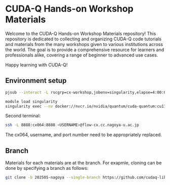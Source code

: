 **CUDA-Q Hands-on Workshop Materials**
=====================================

Welcome to the CUDA-Q Hands-on Workshop Materials repository! This repository is dedicated to collecting and organizing CUDA-Q code tutorials and materials from the many workshops given to various institutions across the world. The goal is to provide a comprehensive resource for learners and professionals alike, covering a range of beginner to advanced use cases.

Happy learning with CUDA-Q!

## Environment setup

```sh
pjsub --interact -L rscgrp=cx-workshop,jobenv=singularity,elapse=4:00:00,node=1

module load singularity
singularity exec --nv docker://nvcr.io/nvidia/quantum/cuda-quantum:cu11-0.10.0 jupyter lab --notebook-dir=${HOME} --ip='*' --port=8888 --no-browser --allow-root
```

Second terminal:
```sh
ssh -L 8888:cx064:8888 <USERNAME>@flow-cx.cc.nagoya-u.ac.jp
```

The cx064, username, and port number need to be appropriately replaced.


## Branch

Materials for each materials are at the branch.
For exapmle, cloning can be done by specifying a branch as follows:
```sh
git clone -b 202505-nagoya --single-branch https://github.com/cudaq-libraries/workshops.git
```
